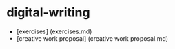 # digital-writing

 - [exercises] (exercises.md)
 - [creative work proposal] (creative work proposal.md)